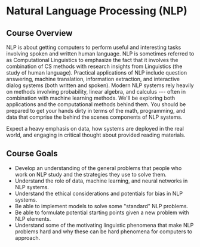# Natural Language Processing (NLP)

## Course Overview
NLP is about getting computers to perform useful and interesting tasks involving spoken and written human
language. NLP is sometimes referred to as Computational Linguistics to emphasize the fact that it involves the
combination of CS methods with research insights from Linguistics (the study of human language). Practical
applications of NLP include question answering, machine translation, information extraction, and interactive
dialog systems (both written and spoken). Modern NLP systems rely heavily on methods involving probability,
linear algebra, and calculus --- often in combination with machine learning methods.
We'll be exploring both applications and the computational methods behind them. You should be prepared to
get your hands dirty in terms of the math, programming, and data that comprise the behind the scenes
components of NLP systems.

Expect a heavy emphasis on data, how systems are deployed in the real world, and engaging in critical
thought about provided reading materials.

## Course Goals
- Develop an understanding of the general problems that people who work on NLP study and the
strategies they use to solve them.
- Understand the role of data, machine learning, and neural networks in NLP systems.
- Understand the ethical considerations and potentials for bias in NLP systems.
- Be able to implement models to solve some "standard" NLP problems.
- Be able to formulate potential starting points given a new problem with NLP elements.
- Understand some of the motivating linguistic phenomena that make NLP problems hard and why these can be hard phenomena for computers to approach.
